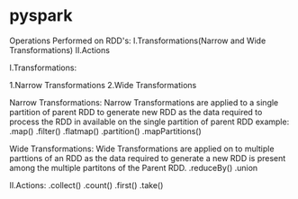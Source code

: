 # pyspark

Operations Performed on RDD's:
I.Transformations(Narrow and Wide Transformations)
II.Actions

I.Transformations:

1.Narrow Transformations
2.Wide Transformations

Narrow Transformations: Narrow Transformations are applied to a single partition of parent RDD to generate new RDD as the data required to process the RDD in available on the single partition of parent RDD
example:
.map()
.filter()
.flatmap()
.partition()
.mapPartitions()

Wide Transformations: Wide Transformations are applied on to multiple parttions of an RDD as the data required to generate a new RDD is present among the multiple partitons of the Parent RDD.
.reduceBy()
.union

II.Actions:
.collect()
.count()
.first()
.take()
